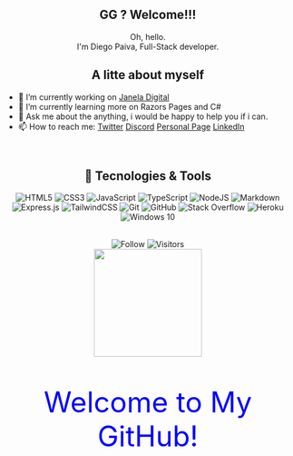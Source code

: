 <div align="center">
    <h2> GG ? Welcome!!!</h2>
    <p>
        Oh, hello.
        <br>
        I'm Diego Paiva, Full-Stack developer.
        <br>
    </p>
</div>

<div align="center">
    <h2> A litte about myself </h2>
</div>

- 🔭 I’m currently working on [Janela Digital](https://www.janeladigital.com/)
- 🌱 I’m currently learning more on Razors Pages and C#
- 💬 Ask me about the anything, i would be happy to help you if i can.
- 📫 How to reach me: [Twitter](https://twitter.com/_brpaiva) [Discord](https://discord.gg/MhHVrAps) [Personal Page](https://paivadiego.com.br) [LinkedIn](https://www.linkedin.com/in/d-paiva/)

<br >
<div align="center">
    <h2>📑 Tecnologies & Tools</h2>
    <p align="center">
        <img alt="HTML5" src="https://img.shields.io/badge/html5-%23E34F26.svg?style=for-the-badge&logo=html5&logoColor=white"/>
        <img alt="CSS3" src="https://img.shields.io/badge/css3-%231572B6.svg?style=for-the-badge&logo=css3&logoColor=white"/>
        <img alt="JavaScript" src="https://img.shields.io/badge/javascript-%23323330.svg?style=for-the-badge&logo=javascript&logoColor=%23F7DF1E"/>
        <img alt="TypeScript" src="https://img.shields.io/badge/typescript-%23007ACC.svg?style=for-the-badge&logo=typescript&logoColor=white"/>
        <img alt="NodeJS" src="https://img.shields.io/badge/node.js-%2343853D.svg?style=for-the-badge&logo=node-dot-js&logoColor=white"/>
        <img alt="Markdown" src="https://img.shields.io/badge/markdown-%23000000.svg?style=for-the-badge&logo=markdown&logoColor=white"/>
        <img alt="Express.js" src="https://img.shields.io/badge/express.js-%23404d59.svg?style=for-the-badge&logo=express&logoColor=%2361DAFB"/>
        <img alt="TailwindCSS" src="https://img.shields.io/badge/tailwindcss-%2338B2AC.svg?style=for-the-badge&logo=tailwind-css&logoColor=white"/>
        <img alt="Git" src="https://img.shields.io/badge/git-%23F05033.svg?style=for-the-badge&logo=git&logoColor=white"/>
        <img alt="GitHub" src="https://img.shields.io/badge/github-%23121011.svg?style=for-the-badge&logo=github&logoColor=white"/>
        <img alt="Stack Overflow" src="https://img.shields.io/badge/-Stackoverflow-FE7A16?style=for-the-badge&logo=stack-overflow&logoColor=white"/>
        <img alt="Heroku" src="https://img.shields.io/badge/heroku-%23430098.svg?style=for-the-badge&logo=heroku&logoColor=white"/>
        <img alt="Windows 10" src="https://img.shields.io/badge/Windows-0078D6?style=for-the-badge&logo=windows&logoColor=white" />
    </p>
</div>
<br>

<div align="center">
    <div>
        <img alt="Follow" src="https://img.shields.io/github/followers/beckerin?style=flat&amp;logo=github&amp;label=followers&amp;color=2D76BF">
        <img alt="Visitors" src="https://visitor-badge.glitch.me/badge?page_id=beckerin.visitor-badge">
    </div>
    <img height="190em" src="http://cr-ss-service.azurewebsites.net/api/ScreenShot?widget=summary&username=beckerin&badges=3" alt="">
</div>


<div align="center">
    <p style="color: blue; font-size: 50px;">Welcome to My GitHub!  </p>
</div>
